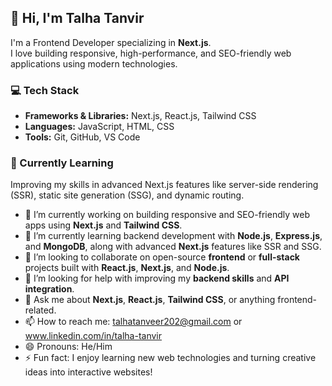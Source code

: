 ## 👋 Hi, I'm Talha Tanvir

I'm a Frontend Developer specializing in **Next.js**.  
I love building responsive, high-performance, and SEO-friendly web applications using modern technologies.

### 💻 Tech Stack
- **Frameworks & Libraries:** Next.js, React.js, Tailwind CSS
- **Languages:** JavaScript, HTML, CSS
- **Tools:** Git, GitHub, VS Code

### 🌱 Currently Learning
Improving my skills in advanced Next.js features like server-side rendering (SSR), static site generation (SSG), and dynamic routing.

- 🔭 I’m currently working on building responsive and SEO-friendly web apps using **Next.js** and **Tailwind CSS**.
- 🌱 I’m currently learning backend development with **Node.js**, **Express.js**, and **MongoDB**, along with advanced **Next.js** features like SSR and SSG.
- 👯 I’m looking to collaborate on open-source **frontend** or **full-stack** projects built with **React.js**, **Next.js**, and **Node.js**.
- 🤔 I’m looking for help with improving my **backend skills** and **API integration**.
- 💬 Ask me about **Next.js**, **React.js**, **Tailwind CSS**, or anything frontend-related.
- 📫 How to reach me: talhatanveer202@gmail.com or www.linkedin.com/in/talha-tanvir
- 😄 Pronouns: He/Him
- ⚡ Fun fact: I enjoy learning new web technologies and turning creative ideas into interactive websites!

